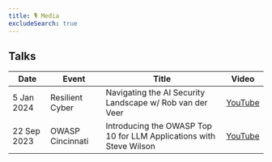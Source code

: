 ```yaml
---
title: 🎙 Media
excludeSearch: true
---
```


## Talks

| Date | Event | Title | Video |
| - | - | - | - |
| 5 Jan 2024 | Resilient Cyber | Navigating the AI Security Landscape w/ Rob van der Veer | [YouTube](https://youtu.be/G1-stVMuU-s?si=AjikB8EW7QN1zA8s) |
| 22 Sep 2023 | OWASP Cincinnati | Introducing the OWASP Top 10 for LLM Applications with Steve Wilson | [YouTube](https://youtu.be/J1auLaU9SAA?si=dhxmFj2IN_NB_ALa) |
